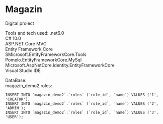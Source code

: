 # Magazin

Digital proiect

Tools and tech used:
.net6.0 <br />
C# 10.0 <br />
ASP.NET Core MVC <br />
Entity Framework Core <br />
SMicrosoft.EntityFrameworkCore.Tools <br />
Pomelo.EntityFrameworkCore.MySql <br />
Microsoft.AspNetCore.Identity.EntityFrameworkCore <br />
Visual Studio IDE <br />

DataBase: <br />
magazin_demo2.roles: <br />

```
INSERT INTO `magazin_demo2`.`roles` (`role_id`, `name`) VALUES ('1', 'CREATOR');
INSERT INTO `magazin_demo2`.`roles` (`role_id`, `name`) VALUES ('2', 'ADMIN');
INSERT INTO `magazin_demo2`.`roles` (`role_id`, `name`) VALUES ('3', 'USER');
```
